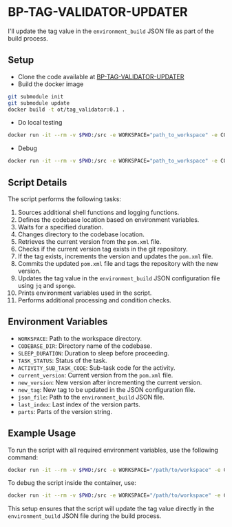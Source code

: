 # BP-TAG-VALIDATOR-UPDATER

I'll update the tag value in the `environment_build` JSON file as part of the build process.

## Setup

* Clone the code available at [BP-TAG-VALIDATOR-UPDATER](https://github.com/OT-BUILDPIPER-MARKETPLACE/BP-TAG-VALIDATOR-UPDATER)
* Build the docker image

```sh
git submodule init
git submodule update
docker build -t ot/tag_validator:0.1 .
```

* Do local testing

```sh
docker run -it --rm -v $PWD:/src -e WORKSPACE="path_to_workspace" -e CODEBASE_DIR="codebase_directory" ot/tag_validator:0.1
```

* Debug

```sh
docker run -it --rm -v $PWD:/src -e WORKSPACE="path_to_workspace" -e CODEBASE_DIR="codebase_directory" --entrypoint sh ot/tag_validator:0.1
```

## Script Details

The script performs the following tasks:

1. Sources additional shell functions and logging functions.
2. Defines the codebase location based on environment variables.
3. Waits for a specified duration.
4. Changes directory to the codebase location.
5. Retrieves the current version from the `pom.xml` file.
6. Checks if the current version tag exists in the git repository.
7. If the tag exists, increments the version and updates the `pom.xml` file.
8. Commits the updated `pom.xml` file and tags the repository with the new version.
9. Updates the tag value in the `environment_build` JSON configuration file using `jq` and `sponge`.
10. Prints environment variables used in the script.
11. Performs additional processing and condition checks.

## Environment Variables

- `WORKSPACE`: Path to the workspace directory.
- `CODEBASE_DIR`: Directory name of the codebase.
- `SLEEP_DURATION`: Duration to sleep before proceeding.
- `TASK_STATUS`: Status of the task.
- `ACTIVITY_SUB_TASK_CODE`: Sub-task code for the activity.
- `current_version`: Current version from the `pom.xml` file.
- `new_version`: New version after incrementing the current version.
- `new_tag`: New tag to be updated in the JSON configuration file.
- `json_file`: Path to the `environment_build` JSON file.
- `last_index`: Last index of the version parts.
- `parts`: Parts of the version string.

## Example Usage

To run the script with all required environment variables, use the following command:

```sh
docker run -it --rm -v $PWD:/src -e WORKSPACE="/path/to/workspace" -e CODEBASE_DIR="codebase_directory" ot/tag_validator:0.1
```

To debug the script inside the container, use:

```sh
docker run -it --rm -v $PWD:/src -e WORKSPACE="/path/to/workspace" -e CODEBASE_DIR="codebase_directory" --entrypoint sh ot/tag_validator:0.1
```

This setup ensures that the script will update the tag value directly in the `environment_build` JSON file during the build process.

